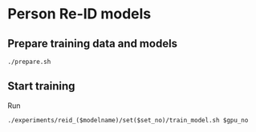 # Person Re-ID models



## Prepare training data and models

    ./prepare.sh 

## Start training

Run

    ./experiments/reid_($modelname)/set($set_no)/train_model.sh $gpu_no 
